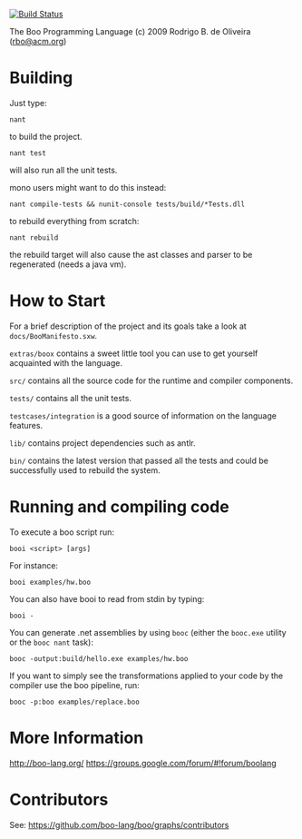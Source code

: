 [![Build Status](https://travis-ci.org/boo-lang/boo.png?branch=master)](https://travis-ci.org/boo-lang/boo)

The Boo Programming Language (c) 2009 Rodrigo B. de Oliveira (rbo@acm.org)

Building
========

Just type:
	
	nant
	
to build the project.

	nant test
	
will also run all the unit tests.

mono users might want to do this instead:

	nant compile-tests && nunit-console tests/build/*Tests.dll	

to rebuild everything from scratch:

	nant rebuild
	
the rebuild target will also cause the ast classes and parser
to be regenerated (needs a java vm).

How to Start
============

For a brief description of the project and its goals
take a look at `docs/BooManifesto.sxw`.

`extras/boox` contains a sweet little tool you can use
to get yourself acquainted with the language.

`src/` contains all the source code for the runtime and
compiler components.

`tests/` contains all the unit tests.

`testcases/integration` is a good source of information
on the language features.

`lib/` contains project dependencies such as antlr.

`bin/` contains the latest version that passed all the tests
and could be successfully used to rebuild the system.

Running and compiling code
==========================

To execute a boo script run:

	booi <script> [args]
	
For instance:

	booi examples/hw.boo	
	
You can also have booi to read from stdin by typing:

	booi -
	
You can generate .net assemblies by using `booc` (either
the `booc.exe` utility or the `booc nant` task):

	booc -output:build/hello.exe examples/hw.boo	
	
If you want to simply see the transformations applied to
your code by the compiler use the boo pipeline, run:

	booc -p:boo examples/replace.boo	
	
More Information
================

http://boo-lang.org/
https://groups.google.com/forum/#!forum/boolang

Contributors
============

See: https://github.com/boo-lang/boo/graphs/contributors


